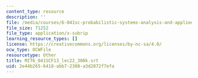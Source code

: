 ```yaml
---
content_type: resource
description: ''
file: /media/courses/6-041sc-probabilistic-systems-analysis-and-applied-probability-fall-2013/2e44b2656418abb72308a3d2072f7efa_MIT6_041SCF13_lec22_300k.srt
file_size: 71252
file_type: application/x-subrip
learning_resource_types: []
license: https://creativecommons.org/licenses/by-nc-sa/4.0/
ocw_type: OCWFile
resourcetype: Other
title: MIT6_041SCF13_lec22_300k.srt
uid: 2e44b265-6418-abb7-2308-a3d2072f7efa
---
```


